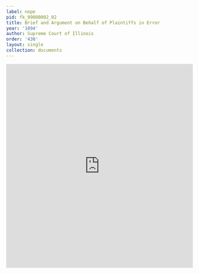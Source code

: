 ```yaml
---
label: nope
pid: fk_99000002_02
title: Brief and Argument on Behalf of Plaintiffs in Error
year: '1894'
author: Supreme Court of Illinois
order: '430'
layout: single
collection: documents
---
```

<iframe src="https://northwestern.app.box.com/embed/s/26vxumps75n9wukc97h4jzyxv5z8bpnu?sortColumn=date&view=list" width="100%" height="550" frameborder="0" allowfullscreen webkitallowfullscreen msallowfullscreen></iframe>
